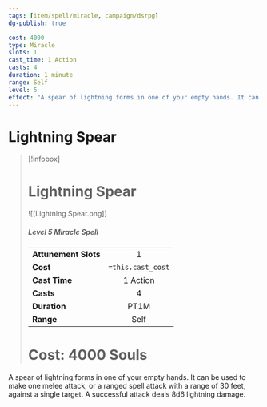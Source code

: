 ```yaml
---
tags: [item/spell/miracle, campaign/dsrpg]
dg-publish: true

cost: 4000
type: Miracle
slots: 1
cast_time: 1 Action
casts: 4
duration: 1 minute
range: Self
level: 5
effect: "A spear of lightning forms in one of your empty hands. It can be used to make one melee attack, or a ranged spell attack with a range of 30 feet, against a single target. A successful attack deals 8d6 lightning damage."
---
```


# Lightning Spear

> [!infobox]
> # Lightning Spear
> ![[Lightning Spear.png]]
> ##### Level 5 Miracle Spell
> | | |
> | :-- | :-: |
> | **Attunement Slots** | 1 |
> | **Cost** | `=this.cast_cost` |
> | **Cast Time** | 1 Action |
> | **Casts** | 4 |
> | **Duration** |  PT1M |
> | **Range** |  Self |
> # Cost: 4000 Souls

A spear of lightning forms in one of your empty hands. It can be used to make one melee attack, or a ranged spell attack with a range of 30 feet, against a single target. A successful attack deals 8d6 lightning damage.